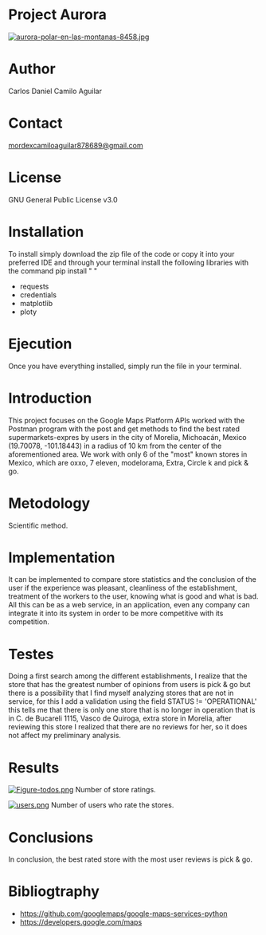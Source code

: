 # Project Aurora
[![aurora-polar-en-las-montanas-8458.jpg](https://i.postimg.cc/nzJ60pQQ/aurora-polar-en-las-montanas-8458.jpg)](https://postimg.cc/v10qmRhQ)
# Author
Carlos Daniel Camilo Aguilar

# Contact
mordexcamiloaguilar878689@gmail.com

# License
GNU General Public License v3.0

# Installation
To install simply download the zip file of the code or copy it into your preferred IDE and through your terminal install the following libraries with the command pip install " "
- requests
- credentials
- matplotlib
- ploty

# Ejecution
Once you have everything installed, simply run the file in your terminal.


# Introduction
This project focuses on the Google Maps Platform APIs worked with the Postman program with the post and get methods to find the best rated supermarkets-expres by users in the city of Morelia, Michoacán, Mexico (19.70078, -101.18443) in a radius of 10 km from the center of the aforementioned area. We work with only 6 of the "most" known stores in Mexico, which are oxxo, 7 eleven, modelorama, Extra, Circle k and pick & go.


# Metodology
Scientific method.

# Implementation
It can be implemented to compare store statistics and the conclusion of the user if the experience was pleasant, cleanliness of the establishment, treatment of the workers to the user, knowing what is good and what is bad. All this can be as a web service, in an application, even any company can integrate it into its system in order to be more competitive with its competition.

# Testes
Doing a first search among the different establishments, I realize that the store that has the greatest number of opinions from users is pick & go
but there is a possibility that I find myself analyzing stores that are not in service, for this I add a validation
using the field STATUS != 'OPERATIONAL' this tells me that there is only one store that is no longer in operation that is in
C. de Bucareli 1115, Vasco de Quiroga, extra store in Morelia, after reviewing this store I realized that there are no reviews
for her, so it does not affect my preliminary analysis.

# Results
[![Figure-todos.png](https://i.postimg.cc/RZ8m1kRc/Figure-todos.png)](https://postimg.cc/DSqRnYRZ)
Number of store ratings.


[![users.png](https://i.postimg.cc/bNQsgvHs/users.png)](https://postimg.cc/XpYj74Pb)
Number of users who rate the stores.

# Conclusions
In conclusion, the best rated store with the most user reviews is pick & go.

# Bibliogtraphy
- https://github.com/googlemaps/google-maps-services-python
- https://developers.google.com/maps
